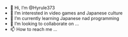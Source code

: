 - 👋 Hi, I’m @Hyrule373
- 👀 I’m interested in video games and Japanese culture
- 🌱 I’m currently learning Japanese nad programming
- 💞️ I’m looking to collaborate on ...
- 📫 How to reach me ...

<!---
Hyrule373/Hyrule373 is a ✨ special ✨ repository because its `README.md` (this file) appears on your GitHub profile.
You can click the Preview link to take a look at your changes.
--->
